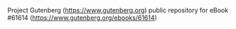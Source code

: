 Project Gutenberg (https://www.gutenberg.org) public repository for eBook #61614 (https://www.gutenberg.org/ebooks/61614)

